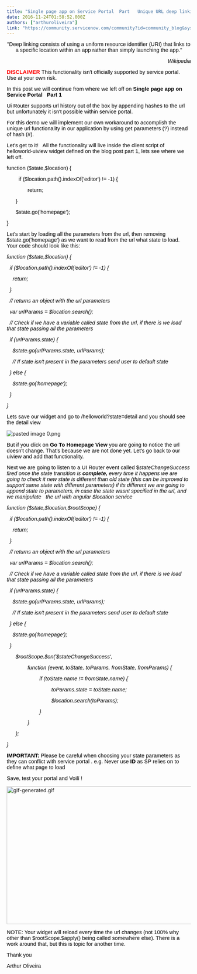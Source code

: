 ```yaml
---
title: "Single page app on Service Portal  Part   Unique URL deep linking"
date: 2016-11-24T01:58:52.000Z
authors: ["arthuroliveira"]
link: "https://community.servicenow.com/community?id=community_blog&sys_id=092e266ddbd0dbc01dcaf3231f9619f2"
---
```

<p dir="ltr" style="text-align: center;"><span style="font-size: 14.6667px; font-family: Arial; color: #000000;">"Deep linking consists of using a uniform resource identifier (URI) that links to a specific location within an app rather than simply launching the app."</span></p><p dir="ltr" style="margin-left: 144pt; text-align: right;"><span style="font-size: 14.6667px; font-family: Arial; color: #000000; font-style: italic;">Wikipedia</span></p><p dir="ltr" style="margin-left: 72pt;"></p><p dir="ltr" style="margin-left: 72pt;"></p><p dir="ltr"></p><p dir="ltr"></p><p dir="ltr"><span style="font-size: 14.6667px; font-family: Arial; color: #ff0000; font-weight: bold;">DISCLAIMER </span><span style="font-size: 14.6667px; font-family: Arial; color: #000000;">This functionality isn't officially supported by service portal. Use at your own risk.</span></p><p dir="ltr"></p><p dir="ltr"><span style="font-size: 14.6667px; font-family: Arial; color: #000000;">In this post we will continue from where we left off on </span><span style="font-size: 14.6667px; font-family: Arial; color: #000000; font-weight: bold;">Single page app on Service Portal   Part 1</span></p><p dir="ltr"></p><p dir="ltr"><span style="font-size: 14.6667px; font-family: Arial; color: #000000;">Ui Router supports url history out of the box by appending hashes to the url but unfortunately it isn't possible within service portal.</span></p><p dir="ltr"></p><p dir="ltr"><span style="font-size: 14.6667px; font-family: Arial; color: #000000;">For this demo we will implement our own workaround to accomplish the unique url functionality in our application by using get parameters (?) instead of hash (#).</span></p><p dir="ltr"></p><p dir="ltr"><span style="font-size: 14.6667px; font-family: Arial; color: #000000;">Let's get to it!   All the functionality will live inside the client script of helloworld-uiview widget defined on the blog post part 1, lets see where we left off.</span></p><p dir="ltr"></p><p dir="ltr"></p><p dir="ltr"><span style="font-size: 14.6667px; font-family: Arial; color: #000000;">function ($state,$location) {</span></p><p dir="ltr"><span style="font-size: 14.6667px; font-family: Arial; color: #000000;">   </span><span style="font-size: 14.6667px; font-family: Arial; color: #000000;">       if ($location.path().indexOf('editor') != -1) {</span></p><p dir="ltr"><span style="font-size: 14.6667px; font-family: Arial; color: #000000;">               return;</span></p><p dir="ltr"><span style="font-size: 14.6667px; font-family: Arial; color: #000000;">       }</span></p><p dir="ltr"><span style="font-size: 14.6667px; font-family: Arial; color: #000000;">       $state.go('homepage');</span></p><p dir="ltr"><span style="font-size: 14.6667px; font-family: Arial; color: #000000;">}</span></p><p dir="ltr"></p><p dir="ltr"></p><p dir="ltr"></p><p dir="ltr"><span style="font-size: 14.6667px; font-family: Arial; color: #000000;">Let's start by loading all the parameters from the url, then removing $state.go('homepage') as we want to read from the url what state to load. Your code should look like this:</span></p><p dir="ltr"></p><p dir="ltr"><span style="font-size: 14.6667px; font-family: Arial; color: #000000; font-style: italic;">function ($state,$location) {</span></p><p dir="ltr"><span style="font-size: 14.6667px; font-family: Arial; color: #000000; font-style: italic;">   </span><span style="font-size: 14.6667px; font-family: Arial; color: #000000; font-style: italic;">if ($location.path().indexOf('editor') != -1) {</span></p><p dir="ltr"><span style="font-size: 14.6667px; font-family: Arial; color: #000000; font-style: italic;">   </span><span style="font-size: 14.6667px; font-family: Arial; color: #000000; font-style: italic;">   </span><span style="font-size: 14.6667px; font-family: Arial; color: #000000; font-style: italic;">return;</span></p><p dir="ltr"><span style="font-size: 14.6667px; font-family: Arial; color: #000000; font-style: italic;">   </span><span style="font-size: 14.6667px; font-family: Arial; color: #000000; font-style: italic;">}</span></p><p dir="ltr"><span style="font-size: 14.6667px; font-family: Arial; color: #000000; font-style: italic;">   </span><span style="font-size: 14.6667px; font-family: Arial; color: #000000; font-style: italic;">// returns an object with the url parameters </span></p><p dir="ltr"><span style="font-size: 14.6667px; font-family: Arial; color: #000000; font-style: italic;">   </span><span style="font-size: 14.6667px; font-family: Arial; color: #000000; font-style: italic;">var urlParams = $location.search();</span></p><p dir="ltr"></p><p dir="ltr"></p><p dir="ltr"><span style="font-size: 14.6667px; font-family: Arial; color: #000000; font-style: italic;">   </span><span style="font-size: 14.6667px; font-family: Arial; color: #000000; font-style: italic;">// Check if we have a variable called state from the url, if there is we load that state passing all the parameters</span></p><p dir="ltr"><span style="font-size: 14.6667px; font-family: Arial; color: #000000; font-style: italic;">   </span><span style="font-size: 14.6667px; font-family: Arial; color: #000000; font-style: italic;">if (urlParams.state) {</span></p><p dir="ltr"><span style="font-size: 14.6667px; font-family: Arial; color: #000000; font-style: italic;">   </span><span style="font-size: 14.6667px; font-family: Arial; color: #000000; font-style: italic;">   </span><span style="font-size: 14.6667px; font-family: Arial; color: #000000; font-style: italic;">$state.go(urlParams.state, urlParams);</span></p><p dir="ltr"><span style="font-size: 14.6667px; font-family: Arial; color: #000000; font-style: italic;">   </span><span style="font-size: 14.6667px; font-family: Arial; color: #000000; font-style: italic;">   </span><span style="font-size: 14.6667px; font-family: Arial; color: #000000; font-style: italic;">// If state isn't present in the parameters send user to default state</span></p><p dir="ltr"><span style="font-size: 14.6667px; font-family: Arial; color: #000000; font-style: italic;">   </span><span style="font-size: 14.6667px; font-family: Arial; color: #000000; font-style: italic;">} else {</span></p><p dir="ltr"><span style="font-size: 14.6667px; font-family: Arial; color: #000000; font-style: italic;">   </span><span style="font-size: 14.6667px; font-family: Arial; color: #000000; font-style: italic;">   </span><span style="font-size: 14.6667px; font-family: Arial; color: #000000; font-style: italic;">$state.go('homepage');</span></p><p dir="ltr"><span style="font-size: 14.6667px; font-family: Arial; color: #000000; font-style: italic;">   </span><span style="font-size: 14.6667px; font-family: Arial; color: #000000; font-style: italic;">}</span></p><p dir="ltr"><span style="font-size: 14.6667px; font-family: Arial; color: #000000; font-style: italic;">}</span></p><p dir="ltr"></p><p dir="ltr"></p><p dir="ltr"><span style="font-size: 14.6667px; font-family: Arial; color: #000000;">Lets save our widget and go to /helloworld?state=detail and you should see the detail view</span></p><p dir="ltr"><img  alt="pasted image 0.png" class="image-1 jive-image" src="2e2de0cedbd4dfc068c1fb651f9619cd.iix" style="width: auto; height: auto;"/></p><p dir="ltr"></p><p dir="ltr"><span style="font-size: 14.6667px; font-family: Arial; color: #000000;">But if you click on </span><span style="font-size: 14.6667px; font-family: Arial; color: #000000; font-weight: bold;">Go To Homepage View</span><span style="font-size: 14.6667px; font-family: Arial; color: #000000;"> you are going to notice the url doesn't change. That's because we are not done yet. Let's go back to our uiview and add that functionality. </span></p><p dir="ltr"></p><p dir="ltr"><span style="font-size: 14.6667px; font-family: Arial; color: #000000;">Next we are going to listen to a UI Router event called $</span><span style="font-size: 14.6667px; font-family: Arial; color: #000000; font-style: italic;">stateChangeSuccess fired once the state transition is </span><span style="font-size: 14.6667px; font-family: Arial; color: #000000; font-weight: bold; font-style: italic;">complete, </span><span style="font-size: 14.6667px; font-family: Arial; color: #000000; font-style: italic;">every time it happens we are going to check it new state is different than old state (this can be improved to support same state with different parameters) if its different we are going to append state to parameters, in case the state wasnt specified in the url, and we manipulate   the url with angular $location service</span></p><p dir="ltr"></p><p dir="ltr"></p><p dir="ltr"><span style="font-size: 14.6667px; font-family: Arial; color: #000000; font-style: italic;">function ($state,$location,$rootScope) {</span></p><p dir="ltr"><span style="font-size: 14.6667px; font-family: Arial; color: #000000; font-style: italic;">   </span><span style="font-size: 14.6667px; font-family: Arial; color: #000000; font-style: italic;">if ($location.path().indexOf('editor') != -1) {</span></p><p dir="ltr"><span style="font-size: 14.6667px; font-family: Arial; color: #000000; font-style: italic;">   </span><span style="font-size: 14.6667px; font-family: Arial; color: #000000; font-style: italic;">   </span><span style="font-size: 14.6667px; font-family: Arial; color: #000000; font-style: italic;">return;</span></p><p dir="ltr"><span style="font-size: 14.6667px; font-family: Arial; color: #000000; font-style: italic;">   </span><span style="font-size: 14.6667px; font-family: Arial; color: #000000; font-style: italic;">}</span></p><p dir="ltr"><span style="font-size: 14.6667px; font-family: Arial; color: #000000; font-style: italic;">   </span><span style="font-size: 14.6667px; font-family: Arial; color: #000000; font-style: italic;">// returns an object with the url parameters </span></p><p dir="ltr"><span style="font-size: 14.6667px; font-family: Arial; color: #000000; font-style: italic;">   </span><span style="font-size: 14.6667px; font-family: Arial; color: #000000; font-style: italic;">var urlParams = $location.search();</span></p><p dir="ltr"></p><p dir="ltr"><span style="font-size: 14.6667px; font-family: Arial; color: #000000; font-style: italic;">   </span><span style="font-size: 14.6667px; font-family: Arial; color: #000000; font-style: italic;">// Check if we have a variable called state from the url, if there is we load that state passing all the parameters</span></p><p dir="ltr"><span style="font-size: 14.6667px; font-family: Arial; color: #000000; font-style: italic;">   </span><span style="font-size: 14.6667px; font-family: Arial; color: #000000; font-style: italic;">if (urlParams.state) {</span></p><p dir="ltr"><span style="font-size: 14.6667px; font-family: Arial; color: #000000; font-style: italic;">   </span><span style="font-size: 14.6667px; font-family: Arial; color: #000000; font-style: italic;">   </span><span style="font-size: 14.6667px; font-family: Arial; color: #000000; font-style: italic;">$state.go(urlParams.state, urlParams);</span></p><p dir="ltr"><span style="font-size: 14.6667px; font-family: Arial; color: #000000; font-style: italic;">   </span><span style="font-size: 14.6667px; font-family: Arial; color: #000000; font-style: italic;">   </span><span style="font-size: 14.6667px; font-family: Arial; color: #000000; font-style: italic;">// If state isn't present in the parameters send user to default state</span></p><p dir="ltr"><span style="font-size: 14.6667px; font-family: Arial; color: #000000; font-style: italic;">   </span><span style="font-size: 14.6667px; font-family: Arial; color: #000000; font-style: italic;">} else {</span></p><p dir="ltr"><span style="font-size: 14.6667px; font-family: Arial; color: #000000; font-style: italic;">   </span><span style="font-size: 14.6667px; font-family: Arial; color: #000000; font-style: italic;">   </span><span style="font-size: 14.6667px; font-family: Arial; color: #000000; font-style: italic;">$state.go('homepage');</span></p><p dir="ltr"><span style="font-size: 14.6667px; font-family: Arial; color: #000000; font-style: italic;">   </span><span style="font-size: 14.6667px; font-family: Arial; color: #000000; font-style: italic;">}</span></p><p dir="ltr"></p><p dir="ltr"><span style="font-size: 14.6667px; font-family: Arial; color: #000000; font-style: italic;">       $rootScope.$on('$stateChangeSuccess',</span></p><p dir="ltr"><span style="font-size: 14.6667px; font-family: Arial; color: #000000; font-style: italic;">               function (event, toState, toParams, fromState, fromParams) {</span></p><p dir="ltr"><span style="font-size: 14.6667px; font-family: Arial; color: #000000; font-style: italic;">                       if (toState.name != fromState.name) {</span></p><p dir="ltr"><span style="font-size: 14.6667px; font-family: Arial; color: #000000; font-style: italic;">                               toParams.state = toState.name;</span></p><p dir="ltr"><span style="font-size: 14.6667px; font-family: Arial; color: #000000; font-style: italic;">                               $location.search(toParams);</span></p><p dir="ltr"><span style="font-size: 14.6667px; font-family: Arial; color: #000000; font-style: italic;">                       }</span></p><p dir="ltr"><span style="font-size: 14.6667px; font-family: Arial; color: #000000; font-style: italic;">               }</span></p><p dir="ltr"><span style="font-size: 14.6667px; font-family: Arial; color: #000000; font-style: italic;">       );</span></p><p dir="ltr"></p><p dir="ltr"><span style="font-size: 14.6667px; font-family: Arial; color: #000000; font-style: italic;">}</span></p><p dir="ltr"></p><p dir="ltr"><span style="font-size: 14.6667px; font-family: Arial; color: #000000; font-weight: bold;">IMPORTANT: </span><span style="font-size: 14.6667px; font-family: Arial; color: #000000;">Please be careful when choosing your state parameters as they can conflict with service portal . e.g. Never use </span><span style="font-size: 14.6667px; font-family: Arial; color: #000000; font-weight: bold;">ID </span><span style="font-size: 14.6667px; font-family: Arial; color: #000000;">as SP relies on to define what page to load   </span></p><p dir="ltr"></p><p dir="ltr"><span style="font-size: 14.6667px; font-family: Arial; color: #000000;">Save, test your portal and Voilí ! </span></p><p dir="ltr"></p><p dir="ltr"><img  alt="gif-generated.gif" class="image-2 jive-image" src="47fd840adb101f048c8ef4621f9619c1.iix" style="width: 620px; height: 376px;"/></p><p dir="ltr"></p><p dir="ltr"></p><p dir="ltr"><span style="font-size: 14.6667px; font-family: Arial; color: #000000;">NOTE: Your widget will reload every time the url changes (not 100% why other than $rootScope.$apply() being called somewhere else). There is a work around that, but this is topic for another time.</span></p><p dir="ltr"></p><p dir="ltr"><span style="font-size: 14.6667px; font-family: Arial; color: #000000;">Thank you</span></p><p dir="ltr"></p><p dir="ltr"><span style="font-size: 14.6667px; font-family: Arial; color: #000000;">Arthur Oliveira</span></p>